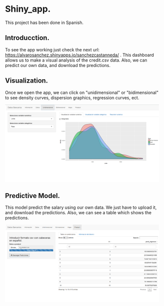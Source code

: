 # Shiny_app.

This project has been done in Spanish.

## Introducction.

To see the app working just check the next url: https://alvarosanchez.shinyapps.io/sanchezcastanneda/ . This dashboard allows us to make a visual analysis of the credit.csv data. Also, we can predict our own data, and download the predictions.

## Visualization.

Once we open the app, we can click on "unidimensional" or "bidimensional" to see density curves, dispersion graphics, regression curves, ect. 

![Alt text](density.png?raw=true "Title")

## Predictive Model.

This model predict the salary using our own data. We just have to upload it, and download the predictions. Also, we can see a table which shows the predictions.

![Alt text](pred.png?raw=true "Title")